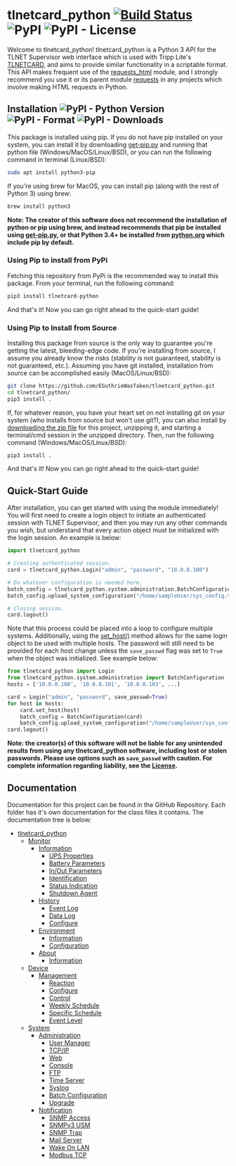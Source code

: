# tlnetcard_python [![Build Status](https://travis-ci.com/EGuthrieWasTaken/tlnetcard_python.svg?token=LUrGqUz1JQxq9JLRjGmk&branch=master)](https://travis-ci.com/EGuthrieWasTaken/tlnetcard_python) ![PyPI](https://img.shields.io/pypi/v/tlnetcard-python) ![PyPI - License](https://img.shields.io/pypi/l/tlnetcard-python)

Welcome to tlnetcard_python! tlnetcard_python is a Python 3 API for the TLNET Supervisor web interface which is used with Tripp Lite's [TLNETCARD](https://www.tripplite.com/support/TLNETCARD), and aims to provide similar functionality in a scriptable format. This API makes frequent use of the [requests_html](https://requests-html.kennethreitz.org/) module, and I strongly recommend you use it or its parent module [requests](https://requests.readthedocs.io/en/master/) in any projects which involve making HTML requests in Python.

## Installation ![PyPI - Python Version](https://img.shields.io/pypi/pyversions/tlnetcard-python) ![PyPI - Format](https://img.shields.io/pypi/format/tlnetcard-python) ![PyPI - Downloads](https://img.shields.io/pypi/dw/tlnetcard-python)

This package is installed using pip. If you do not have pip installed on your system, you can install it by downloading [get-pip.py](https://bootstrap.pypa.io/get-pip.py) and running that python file (Windows/MacOS/Linux/BSD), or you can run the following command in terminal (Linux/BSD):

```bash
sudo apt install python3-pip
```

If you're using brew for MacOS, you can install pip (along with the rest of Python 3) using brew:

```bash
brew install python3
```

**Note: The creator of this software does not recommend the installation of python or pip using brew, and instead recommends that pip be installed using [get-pip.py](https://bootstrap.pypa.io/get-pip.py), or that Python 3.4+ be installed from [python.org](https://www.python.org/downloads/) which include pip by default.**

### Using Pip to install from PyPi

Fetching this repository from PyPi is the recommended way to install this package. From your terminal, run the following command:

```bash
pip3 install tlnetcard-python
```

And that's it! Now you can go right ahead to the quick-start guide!

### Using Pip to Install from Source

Installing this package from source is the only way to guarantee you're getting the latest, bleeding-edge code. If you're installing from source, I assume you already know the risks (stability is not guaranteed, stability is not guaranteed, etc.). Assuming you have git installed, installation from source can be accomplished easily (MacOS/Linux/BSD):

```bash
git clone https://github.com/EGuthrieWasTaken/tlnetcard_python.git
cd tlnetcard_python/
pip3 install .
```

If, for whatever reason, you have your heart set on not installing git on your system (who installs from source but won't use git?), you can also install by [downloading the zip file](https://github.com/EGuthrieWasTaken/tlnetcard_python/archive/master.zip) for this project, unzipping it, and starting a terminal/cmd session in the unzipped directory. Then, run the following command (Windows/MacOS/Linux/BSD):

```bash
pip3 install .
```

And that's it! Now you can go right ahead to the quick-start guide!

## Quick-Start Guide

After installation, you can get started with using the module immediately! You will first need to create a login object to initiate an authenticated session with TLNET Supervisor, and then you may run any other commands you wish, but understand that every action object must be initialized with the login session. An example is below:

```python
import tlnetcard_python

# Creating authenticated session.
card = tlnetcard_python.Login("admin", "password", "10.0.0.100")

# Do whatever configuration is needed here.
batch_config = tlnetcard_python.system.administration.BatchConfiguration(card)
batch_config.upload_system_configuration("/home/sampleUser/sys_config.txt")

# Closing session.
card.logout()
```

Note that this process could be placed into a loop to configure multiple systems. Additionally, using the [set_host()](https://github.com/EGuthrieWasTaken/tlnetcard_python/tree/master/tlnetcard_python#set_hosthost-passwd) method allows for the same login object to be used with multiple hosts. The password will still need to be provided for each host change unless the ```save_passwd``` flag was set to ```True``` when the object was initialized. See example below:

```python
from tlnetcard_python import Login
from tlnetcard_python.system.administration import BatchConfiguration
hosts = ['10.0.0.100', '10.0.0.101', '10.0.0.103', ...]

card = Login("admin", "password", save_passwd=True)
for host in hosts:
    card.set_host(host)
    batch_config = BatchConfiguration(card)
    batch_config.upload_system_configuration("/home/sampleUser/sys_config.txt")
card.logout()
```

**Note: the creator(s) of this software will not be liable for any unintended results from using any tlnetcard_python software, including lost or stolen passwords. Please use options such as ```save_passwd``` with caution. For complete information regarding liability, see the [License](https://github.com/EGuthrieWasTaken/tlnetcard_python/blob/master/LICENSE).**  

## Documentation

Documentation for this project can be found in the GitHub Repository. Each folder has it's own documentation for the class files it contains. The documentation tree is below:  

* [tlnetcard_python](https://github.com/EGuthrieWasTaken/tlnetcard_python/tree/master/tlnetcard_python)
  * [Monitor](https://github.com/EGuthrieWasTaken/tlnetcard_python/tree/master/tlnetcard_python/monitor)
    * [Information](https://github.com/EGuthrieWasTaken/tlnetcard_python/tree/master/tlnetcard_python/monitor/information)
      * [UPS Properties](https://github.com/EGuthrieWasTaken/tlnetcard_python/tree/master/tlnetcard_python/monitor/information/ups_properties)
      * [Battery Parameters](https://github.com/EGuthrieWasTaken/tlnetcard_python/tree/master/tlnetcard_python/monitor/information/battery_parameters)
      * [In/Out Parameters](https://github.com/EGuthrieWasTaken/tlnetcard_python/tree/master/tlnetcard_python/monitor/information/in_out_parameters)
      * [Identification](https://github.com/EGuthrieWasTaken/tlnetcard_python/tree/master/tlnetcard_python/monitor/information/identification)
      * [Status Indication](https://github.com/EGuthrieWasTaken/tlnetcard_python/tree/master/tlnetcard_python/monitor/information/status_indication)
      * [Shutdown Agent](https://github.com/EGuthrieWasTaken/tlnetcard_python/tree/master/tlnetcard_python/monitor/information/shutdown_agent)
    * [History](https://github.com/EGuthrieWasTaken/tlnetcard_python/tree/master/tlnetcard_python/monitor/history)
      * [Event Log](https://github.com/EGuthrieWasTaken/tlnetcard_python/tree/master/tlnetcard_python/monitor/history/event_log)
      * [Data Log](https://github.com/EGuthrieWasTaken/tlnetcard_python/tree/master/tlnetcard_python/monitor/history/data_log)
      * [Configure](https://github.com/EGuthrieWasTaken/tlnetcard_python/tree/master/tlnetcard_python/monitor/history/configure)
    * [Environment](https://github.com/EGuthrieWasTaken/tlnetcard_python/tree/master/tlnetcard_python/monitor/environment)
      * [Information](https://github.com/EGuthrieWasTaken/tlnetcard_python/tree/master/tlnetcard_python/monitor/environment/information)
      * [Configuration](https://github.com/EGuthrieWasTaken/tlnetcard_python/tree/master/tlnetcard_python/monitor/environment/configuration)
    * [About](https://github.com/EGuthrieWasTaken/tlnetcard_python/tree/master/tlnetcard_python/monitor/about)
      * [Information](https://github.com/EGuthrieWasTaken/tlnetcard_python/tree/master/tlnetcard_python/monitor/about/information)
  * [Device](https://github.com/EGuthrieWasTaken/tlnetcard_python/tree/master/tlnetcard_python/device)
    * [Management](https://github.com/EGuthrieWasTaken/tlnetcard_python/tree/master/tlnetcard_python/device/management)
      * [Reaction](https://github.com/EGuthrieWasTaken/tlnetcard_python/tree/master/tlnetcard_python/device/management/reaction)
      * [Configure](https://github.com/EGuthrieWasTaken/tlnetcard_python/tree/master/tlnetcard_python/device/management/configure)
      * [Control](https://github.com/EGuthrieWasTaken/tlnetcard_python/tree/master/tlnetcard_python/device/management/control)
      * [Weekly Schedule](https://github.com/EGuthrieWasTaken/tlnetcard_python/tree/master/tlnetcard_python/device/management/weekly_schedule)
      * [Specific Schedule](https://github.com/EGuthrieWasTaken/tlnetcard_python/tree/master/tlnetcard_python/device/management/specific_schedule)
      * [Event Level](https://github.com/EGuthrieWasTaken/tlnetcard_python/tree/master/tlnetcard_python/device/management/event_level)
  * [System](https://github.com/EGuthrieWasTaken/tlnetcard_python/tree/master/tlnetcard_python/system)
    * [Administration](https://github.com/EGuthrieWasTaken/tlnetcard_python/tree/master/tlnetcard_python/system/administration)
      * [User Manager](https://github.com/EGuthrieWasTaken/tlnetcard_python/tree/master/tlnetcard_python/system/administration/user_manager)
      * [TCP/IP](https://github.com/EGuthrieWasTaken/tlnetcard_python/tree/master/tlnetcard_python/system/administration/tcp_ip)
      * [Web](https://github.com/EGuthrieWasTaken/tlnetcard_python/tree/master/tlnetcard_python/system/administration/web)
      * [Console](https://github.com/EGuthrieWasTaken/tlnetcard_python/tree/master/tlnetcard_python/system/administration/console)
      * [FTP](https://github.com/EGuthrieWasTaken/tlnetcard_python/tree/master/tlnetcard_python/system/administration/ftp)
      * [Time Server](https://github.com/EGuthrieWasTaken/tlnetcard_python/tree/master/tlnetcard_python/system/administration/time_server)
      * [Syslog](https://github.com/EGuthrieWasTaken/tlnetcard_python/tree/master/tlnetcard_python/system/administration/syslog)
      * [Batch Configuration](https://github.com/EGuthrieWasTaken/tlnetcard_python/tree/master/tlnetcard_python/system/administration/batch_configuration)
      * [Upgrade](https://github.com/EGuthrieWasTaken/tlnetcard_python/tree/master/tlnetcard_python/system/administration/upgrade)
    * [Notification](https://github.com/EGuthrieWasTaken/tlnetcard_python/tree/master/tlnetcard_python/system/notification)
      * [SNMP Access](https://github.com/EGuthrieWasTaken/tlnetcard_python/tree/master/tlnetcard_python/system/notification/snmp_access)
      * [SNMPv3 USM](https://github.com/EGuthrieWasTaken/tlnetcard_python/tree/master/tlnetcard_python/system/notification/snmpv3_usm)
      * [SNMP Trap](https://github.com/EGuthrieWasTaken/tlnetcard_python/tree/master/tlnetcard_python/system/notification/snmp_trap)
      * [Mail Server](https://github.com/EGuthrieWasTaken/tlnetcard_python/tree/master/tlnetcard_python/system/notification/mail_server)
      * [Wake On LAN](https://github.com/EGuthrieWasTaken/tlnetcard_python/tree/master/tlnetcard_python/system/notification/wake_on_lan)
      * [Modbus TCP](https://github.com/EGuthrieWasTaken/tlnetcard_python/tree/master/tlnetcard_python/system/notification/modbus_tcp)

